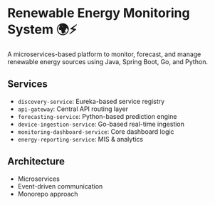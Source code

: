 # Renewable Energy Monitoring System 🌍⚡

A microservices-based platform to monitor, forecast, and manage renewable energy sources using Java, Spring Boot, Go, and Python.

## Services

- `discovery-service`: Eureka-based service registry
- `api-gateway`: Central API routing layer
- `forecasting-service`: Python-based prediction engine
- `device-ingestion-service`: Go-based real-time ingestion
- `monitoring-dashboard-service`: Core dashboard logic
- `energy-reporting-service`: MIS & analytics

## Architecture

- Microservices
- Event-driven communication
- Monorepo approach

